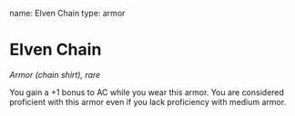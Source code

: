 name: Elven Chain type: armor

# Elven Chain
_Armor (chain shirt), rare_

You gain a +1 bonus to AC while you wear this armor. You are considered proficient with this armor even if you lack proficiency with medium armor. 